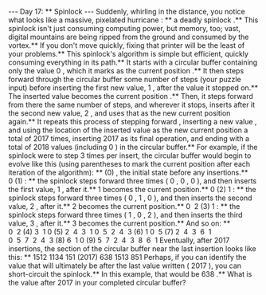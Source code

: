 --- Day 17: ** Spinlock ---
Suddenly, whirling in the distance, you notice what looks like a massive,
pixelated hurricane
: ** a deadly
spinlock
.** This spinlock isn't just consuming computing power, but memory, too; vast, digital mountains are being ripped from the ground and consumed by the vortex.**
If you don't move quickly, fixing that printer will be the least of your problems.**
This spinlock's algorithm is simple but efficient, quickly consuming everything in its path.** It starts with a circular buffer containing only the value
0
, which it marks as the
current position
.** It then steps forward through the circular buffer some number of steps (your puzzle input) before inserting the first new value,
1
, after the value it stopped on.**  The inserted value becomes the
current position
.** Then, it steps forward from there the same number of steps, and wherever it stops, inserts after it the second new value,
2
, and uses that as the new
current position
again.**
It repeats this process of
stepping forward
,
inserting a new value
, and
using the location of the inserted value as the new current position
a total of
2017
times, inserting
2017
as its final operation, and ending with a total of
2018
values (including
0
) in the circular buffer.**
For example, if the spinlock were to step
3
times per insert, the circular buffer would begin to evolve like this (using parentheses to mark the current position after each iteration of the algorithm): **
(0)
, the initial state before any insertions.**
0 (1)
: ** the spinlock steps forward three times (
0
,
0
,
0
), and then inserts the first value,
1
, after it.**
1
becomes the current position.**
0 (2) 1
: ** the spinlock steps forward three times (
0
,
1
,
0
), and then inserts the second value,
2
, after it.**
2
becomes the current position.**
0  2 (3) 1
: ** the spinlock steps forward three times (
1
,
0
,
2
), and then inserts the third value,
3
, after it.**
3
becomes the current position.**
And so on: **
0  2 (4) 3  1
0 (5) 2  4  3  1
0  5  2  4  3 (6) 1
0  5 (7) 2  4  3  6  1
0  5  7  2  4  3 (8) 6  1
0 (9) 5  7  2  4  3  8  6  1
Eventually, after 2017 insertions, the section of the circular buffer near the last insertion looks like this: **
1512  1134  151 (2017) 638  1513  851
Perhaps, if you can identify the value that will ultimately be
after
the last value written (
2017
), you can short-circuit the spinlock.**  In this example, that would be
638
.**
What is the value after
2017
in your completed circular buffer?